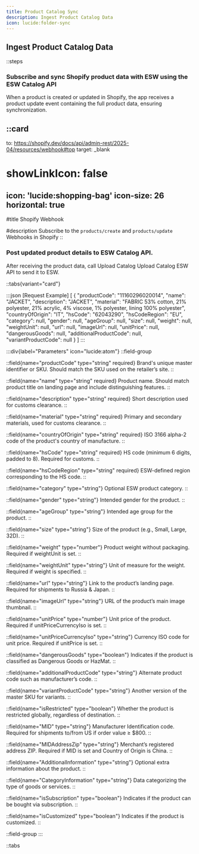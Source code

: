 ```yaml
---
title: Product Catalog Sync
description: Ingest Product Catalog Data
icon: lucide:folder-sync
---
```


## Ingest Product Catalog Data

::steps
### Subscribe and sync Shopify product data with ESW using the ESW Catalog API

When a product is created or updated in Shopify, the app receives a product update event containing the full product data, ensuring synchronization.

::card
---
to: https://shopify.dev/docs/api/admin-rest/2025-04/resources/webhook#top
target: _blank
# showLinkIcon: false
icon: 'lucide:shopping-bag'
icon-size: 26
horizontal: true
---

#title
Shopify Webhook

#description
Subscribe to the `products/create` and `products/update` Webhooks in Shopify
::



### Post updated product details to ESW Catalog API.

After receiving the product data, call Upload Catalog Upload Catalog <Badge variant="outline" type="success" to="https://github.com/ZTL-UwU/shadcn-docs-nuxt" target="_blank">ESW API</Badge> to send it to ESW.

::tabs{variant="card"}

:::json [Request Example]
[
  {
    "productCode": "11160296020014",
    "name": "JACKET",
    "description": "JACKET",
    "material": "FABRIC 53% cotton, 21% polyester, 21% acrylic, 4% viscose, 1% polyester, lining 100% polyester",
    "countryOfOrigin": "IT",
    "hsCode": "62043290",
    "hsCodeRegion": "EU",
    "category": null,
    "gender": null,
    "ageGroup": null,
    "size": null,
    "weight": null,
    "weightUnit": null,
    "url": null,
    "imageUrl": null,
    "unitPrice": null,
    "dangerousGoods": null,
    "additionalProductCode": null,
    "variantProductCode": null
  }
]
:::

:::div{label="Parameters" icon="lucide:atom"}
::field-group

  ::field{name="productCode" type="string" required}
  Brand's unique master identifier or SKU. Should match the SKU used on the retailer’s site.
  ::

  ::field{name="name" type="string" required}
  Product name. Should match product title on landing page and include distinguishing features.
  ::

  ::field{name="description" type="string" required}
  Short description used for customs clearance.
  ::

  ::field{name="material" type="string" required}
  Primary and secondary materials, used for customs clearance.
  ::

  ::field{name="countryOfOrigin" type="string" required}
  ISO 3166 alpha-2 code of the product's country of manufacture.
  ::

  ::field{name="hsCode" type="string" required}
  HS code (minimum 6 digits, padded to 8). Required for customs.
  ::

  ::field{name="hsCodeRegion" type="string" required}
  ESW-defined region corresponding to the HS code.
  ::

  ::field{name="category" type="string"}
  Optional ESW product category.
  ::

  ::field{name="gender" type="string"}
  Intended gender for the product.
  ::

  ::field{name="ageGroup" type="string"}
  Intended age group for the product.
  ::

  ::field{name="size" type="string"}
  Size of the product (e.g., Small, Large, 32D).
  ::

  ::field{name="weight" type="number"}
  Product weight without packaging. Required if weightUnit is set.
  ::

  ::field{name="weightUnit" type="string"}
  Unit of measure for the weight. Required if weight is specified.
  ::

  ::field{name="url" type="string"}
  Link to the product’s landing page. Required for shipments to Russia & Japan.
  ::

  ::field{name="imageUrl" type="string"}
  URL of the product’s main image thumbnail.
  ::

  ::field{name="unitPrice" type="number"}
  Unit price of the product. Required if unitPriceCurrencyIso is set.
  ::

  ::field{name="unitPriceCurrencyIso" type="string"}
  Currency ISO code for unit price. Required if unitPrice is set.
  ::

  ::field{name="dangerousGoods" type="boolean"}
  Indicates if the product is classified as Dangerous Goods or HazMat.
  ::

  ::field{name="additionalProductCode" type="string"}
  Alternate product code such as manufacturer’s code.
  ::

  ::field{name="variantProductCode" type="string"}
  Another version of the master SKU for variants.
  ::

  ::field{name="isRestricted" type="boolean"}
  Whether the product is restricted globally, regardless of destination.
  ::

  ::field{name="MID" type="string"}
  Manufacturer Identification code. Required for shipments to/from US if order value ≥ $800.
  ::

  ::field{name="MIDAddressZip" type="string"}
  Merchant’s registered address ZIP. Required if MID is set and Country of Origin is China.
  ::

  ::field{name="AdditionalInformation" type="string"}
  Optional extra information about the product.
  ::

  ::field{name="CategoryInformation" type="string"}
  Data categorizing the type of goods or services.
  ::

  ::field{name="isSubscription" type="boolean"}
  Indicates if the product can be bought via subscription.
  ::

  ::field{name="isCustomized" type="boolean"}
  Indicates if the product is customized.
  ::

::field-group
:::

::tabs




           
